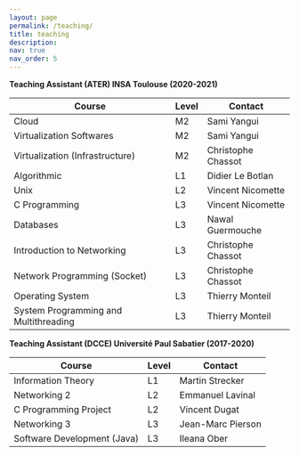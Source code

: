 ```yaml
---
layout: page
permalink: /teaching/
title: teaching
description: 
nav: true
nav_order: 5
---
```


**Teaching Assistant (ATER) INSA Toulouse (2020-2021)**

<table class="table">
  <thead>
    <tr>
      <th scope="col">Course</th>
      <th scope="col">Level</th>
      <th scope="col">Contact</th>
    </tr>
  </thead>
  <tbody>
    <tr>
      <td>Cloud</td>
      <td>M2</td>
      <td>Sami Yangui</td>
    </tr>
    <tr>
      <td>Virtualization Softwares</td>
      <td>M2</td>
      <td>Sami Yangui</td>
    </tr>  
    <tr>
      <td>Virtualization (Infrastructure)</td>
      <td>M2</td>
      <td>Christophe Chassot</td>
    </tr>
    <tr>
      <td>Algorithmic</td>
      <td>L1</td>
      <td>Didier Le Botlan</td>
    </tr>  
    <tr>
      <td>Unix</td>
      <td>L2</td>
      <td>Vincent Nicomette</td>
    </tr>
    <tr>
      <td>C Programming</td>
      <td>L3</td>
      <td>Vincent Nicomette</td>
    </tr>  
      <tr>
      <td>Databases</td>
      <td>L3</td>
      <td>Nawal Guermouche</td>
    </tr>
    <tr>
      <td>Introduction to Networking</td>
      <td>L3</td>
      <td>Christophe Chassot</td>
    </tr>
    <tr>
      <td>Network Programming (Socket)</td>
      <td>L3</td>
      <td>Christophe Chassot</td>
    </tr>  
    <tr>
      <td>Operating System</td>
      <td>L3</td>
      <td>Thierry Monteil</td>
    </tr>  
    <tr>
      <td>System Programming and Multithreading</td>
      <td>L3</td>
      <td>Thierry Monteil</td>
    </tr>  
  </tbody>
</table>




**Teaching Assistant (DCCE) Université Paul Sabatier (2017-2020)**


<table class="table">
  <thead>
    <tr>
      <th scope="col">Course</th>
      <th scope="col">Level</th>
      <th scope="col">Contact</th>
    </tr>
  </thead>
  <tbody>
    <tr>
      <td>Information Theory</td>
      <td>L1</td>
      <td>Martin Strecker</td>
    </tr>
    <tr>
      <td>Networking 2</td>
      <td>L2</td>
      <td>Emmanuel Lavinal</td>
    </tr>
    <tr>
      <td>C Programming Project</td>
      <td>L2</td>
      <td>Vincent Dugat</td>
    </tr>
    <tr>
      <td>Networking 3</td>
      <td>L3</td>
      <td>Jean-Marc Pierson</td>
    </tr>
    <tr>
      <td>Software Development (Java)</td>
      <td>L3</td>
      <td>Ileana Ober</td>
    </tr>   
  </tbody>
</table>
